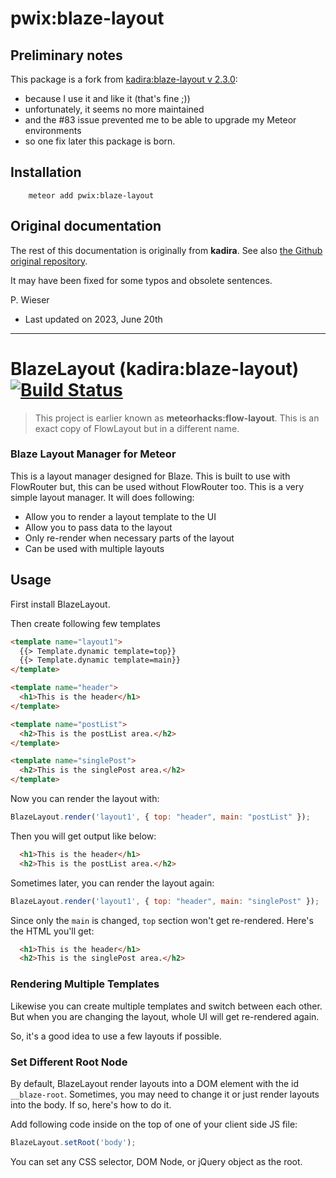 # pwix:blaze-layout

## Preliminary notes

This package is a fork from [kadira:blaze-layout v 2.3.0](https://github.com/kadirahq/blaze-layout/):
- because I use it and like it (that's fine ;))
- unfortunately, it seems no more maintained
- and the #83 issue prevented me to be able to upgrade my Meteor environments
- so one fix later this package is born.

## Installation

```
    meteor add pwix:blaze-layout
```

## Original documentation

The rest of this documentation is originally from **kadira**. See also [the Github original repository](https://github.com/kadirahq/blaze-layout/).

It may have been fixed for some typos and obsolete sentences.

P. Wieser
- Last updated on 2023, June 20th

----

# BlazeLayout (kadira:blaze-layout) [![Build Status](https://travis-ci.org/kadirahq/blaze-layout.svg?branch=master)](https://travis-ci.org/kadirahq/blaze-layout)

> This project is earlier known as **meteorhacks:flow-layout**. This is an exact copy of FlowLayout but in a different name.

### Blaze Layout Manager for Meteor

This is a layout manager designed for Blaze. This is built to use with FlowRouter but, this can be used without FlowRouter too. This is a very simple layout manager. It will does following:

* Allow you to render a layout template to the UI
* Allow you to pass data to the layout
* Only re-render when necessary parts of the layout
* Can be used with multiple layouts

## Usage

First install BlazeLayout.

Then create following few templates

~~~html
<template name="layout1">
  {{> Template.dynamic template=top}}
  {{> Template.dynamic template=main}}
</template>

<template name="header">
  <h1>This is the header</h1>
</template>

<template name="postList">
  <h2>This is the postList area.</h2>
</template>

<template name="singlePost">
  <h2>This is the singlePost area.</h2>
</template>
~~~

Now you can render the layout with:

~~~js
BlazeLayout.render('layout1', { top: "header", main: "postList" });
~~~

Then you will get output like below:

~~~html
  <h1>This is the header</h1>
  <h2>This is the postList area.</h2>
~~~

Sometimes later, you can render the layout again:

~~~js
BlazeLayout.render('layout1', { top: "header", main: "singlePost" });
~~~

Since only the `main` is changed, `top` section won't get re-rendered. Here's the HTML you'll get:

~~~html
  <h1>This is the header</h1>
  <h2>This is the singlePost area.</h2>
~~~

### Rendering Multiple Templates

Likewise you can create multiple templates and switch between each other.
But when you are changing the layout, whole UI will get re-rendered again.

So, it's a good idea to use a few layouts if possible.

### Set Different Root Node

By default, BlazeLayout render layouts into a DOM element with the id `__blaze-root`. Sometimes, you may need to change it or just render layouts into the body. If so, here's how to do it.

Add following code inside on the top of one of your client side JS file:

~~~js
BlazeLayout.setRoot('body');
~~~

You can set any CSS selector, DOM Node, or jQuery object as the root.
